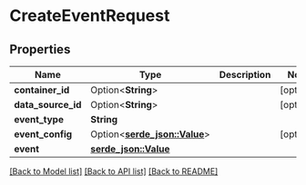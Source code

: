 # CreateEventRequest

## Properties

Name | Type | Description | Notes
------------ | ------------- | ------------- | -------------
**container_id** | Option<**String**> |  | [optional]
**data_source_id** | Option<**String**> |  | [optional]
**event_type** | **String** |  | 
**event_config** | Option<[**serde_json::Value**](.md)> |  | [optional]
**event** | [**serde_json::Value**](.md) |  | 

[[Back to Model list]](../README.md#documentation-for-models) [[Back to API list]](../README.md#documentation-for-api-endpoints) [[Back to README]](../README.md)


